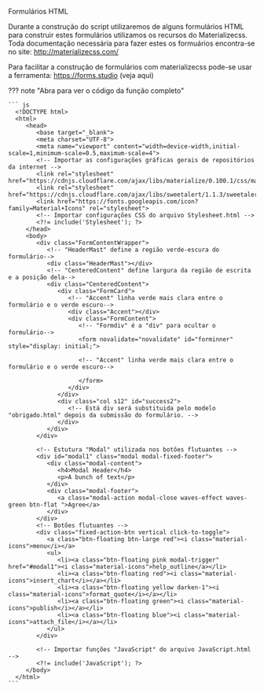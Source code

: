 Formulários HTML

Durante a construção do script utilizaremos de alguns formulários HTML para construir estes formulários utilizamos os recursos do Materializecss. Toda documentação necessária para fazer estes os formuários encontra-se no site: http://materializecss.com/



Para facilitar a construção de formulários com materializecss pode-se usar a ferramenta: https://forms.studio (veja aqui)

??? note "Abra para ver o código da função completo"

    ​``` js
      <!DOCTYPE html>
      <html>
         <head>
            <base target="_blank">
            <meta charset="UTF-8">
            <meta name="viewport" content="width=device-width,initial-scale=1,minimum-scale=0.5,maximum-scale=4">
            <!-- Importar as configurações gráficas gerais de repositórios da internet -->
            <link rel="stylesheet" href="https://cdnjs.cloudflare.com/ajax/libs/materialize/0.100.1/css/materialize.min.css">
            <link rel="stylesheet" href="https://cdnjs.cloudflare.com/ajax/libs/sweetalert/1.1.3/sweetalert.css">
            <link href="https://fonts.googleapis.com/icon?family=Material+Icons" rel="stylesheet">
            <!-- Importar configurações CSS do arquivo Stylesheet.html -->
            <?!= include('Stylesheet'); ?>
         </head>
         <body>
            <div class="FormContentWrapper">
               <!-- "HeaderMast" define a região verde-escura do formulário-->
               <div class="HeaderMast"></div>
               <!-- "CenteredContent" define largura da região de escrita e a posição dela-->
               <div class="CenteredContent">
                  <div class="FormCard">
                     <!-- "Accent" linha verde mais clara entre o formulário e o verde escuro-->
                     <div class="Accent"></div>
                     <div class="FormContent">
                        <!-- "Formdiv" é a "div" para ocultar o formulário-->
                        <form novalidate="novalidate" id="forminner" style="display: initial;">
    
                        <!-- "Accent" linha verde mais clara entre o formulário e o verde escuro-->
                        
                        </form>
                     </div>
                  </div>
                  <div class="col s12" id="success2">
                     <!-- Está div será substituida pelo modelo "obrigado.html" depois da submissão do formulário. -->
                  </div>
               </div>
            </div>
    
            <!-- Estutura "Modal" utilizada nos botões flutuantes -->
            <div id="modal1" class="modal modal-fixed-footer">
               <div class="modal-content">
                  <h4>Modal Header</h4>
                  <p>A bunch of text</p>
               </div>
               <div class="modal-footer">
                  <a class="modal-action modal-close waves-effect waves-green btn-flat ">Agree</a>
               </div>
            </div>
            <!-- Botões flutuantes -->
            <div class="fixed-action-btn vertical click-to-toggle">
               <a class="btn-floating btn-large red"><i class="material-icons">menu</i></a>
               <ul>
                  <li><a class="btn-floating pink modal-trigger" href="#modal1"><i class="material-icons">help_outline</a></li>
                  <li><a class="btn-floating red"><i class="material-icons">insert_chart</i></a></li>
                  <li><a class="btn-floating yellow darken-1"><i class="material-icons">format_quote</i></a></li>
                  <li><a class="btn-floating green"><i class="material-icons">publish</i></a></li>
                  <li><a class="btn-floating blue"><i class="material-icons">attach_file</i></a></li>
               </ul>
            </div>
            
            <!-- Importar funções "JavaScript" do arquivo JavaScript.html -->
            <?!= include('JavaScript'); ?>
         </body>
      </html>
    ​```








